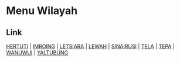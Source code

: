 # Menu Wilayah

## Link

[HERTUTI](https://github.com/gigit-pemilu/pemilu-2024-81-maluku/tree/main/pileg-dpr/hitung-suara/sub/81-maluku/sub/08-maluku-barat-daya/sub/04-babar-barat/sub/2016-hertuti)
 | 
[IMROING](https://github.com/gigit-pemilu/pemilu-2024-81-maluku/tree/main/pileg-dpr/hitung-suara/sub/81-maluku/sub/08-maluku-barat-daya/sub/04-babar-barat/sub/2002-imroing)
 | 
[LETSIARA](https://github.com/gigit-pemilu/pemilu-2024-81-maluku/tree/main/pileg-dpr/hitung-suara/sub/81-maluku/sub/08-maluku-barat-daya/sub/04-babar-barat/sub/2006-letsiara)
 | 
[LEWAH](https://github.com/gigit-pemilu/pemilu-2024-81-maluku/tree/main/pileg-dpr/hitung-suara/sub/81-maluku/sub/08-maluku-barat-daya/sub/04-babar-barat/sub/2015-lewah)
 | 
[SINAIRUSI](https://github.com/gigit-pemilu/pemilu-2024-81-maluku/tree/main/pileg-dpr/hitung-suara/sub/81-maluku/sub/08-maluku-barat-daya/sub/04-babar-barat/sub/2017-sinairusi)
 | 
[TELA](https://github.com/gigit-pemilu/pemilu-2024-81-maluku/tree/main/pileg-dpr/hitung-suara/sub/81-maluku/sub/08-maluku-barat-daya/sub/04-babar-barat/sub/2003-tela)
 | 
[TEPA](https://github.com/gigit-pemilu/pemilu-2024-81-maluku/tree/main/pileg-dpr/hitung-suara/sub/81-maluku/sub/08-maluku-barat-daya/sub/04-babar-barat/sub/2001-tepa)
 | 
[WANUWUI](https://github.com/gigit-pemilu/pemilu-2024-81-maluku/tree/main/pileg-dpr/hitung-suara/sub/81-maluku/sub/08-maluku-barat-daya/sub/04-babar-barat/sub/2005-wanuwui)
 | 
[YALTUBUNG](https://github.com/gigit-pemilu/pemilu-2024-81-maluku/tree/main/pileg-dpr/hitung-suara/sub/81-maluku/sub/08-maluku-barat-daya/sub/04-babar-barat/sub/2004-yaltubung)

